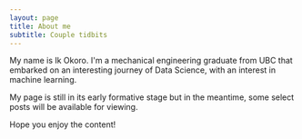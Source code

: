 ```yaml
---
layout: page
title: About me
subtitle: Couple tidbits
---
```


My name is Ik Okoro. I'm a mechanical engineering graduate from UBC that embarked on an interesting journey of Data Science, with an interest in machine learning.

My page is still in its early formative stage but in the meantime, some select posts will be available for viewing.

Hope you enjoy the content!

